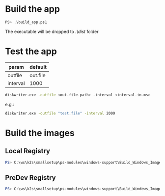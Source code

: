 <!--
SPDX-FileCopyrightText: © 2024 Siemens Healthineers AG

SPDX-License-Identifier: MIT
-->

# Build the app
```sh
PS> .\build_app.ps1
```
The executable will be dropped to *.\dist* folder

# Test the app
| param    | default  |
| -------- | -------- |
| outfile  | out.file |
| interval | 1000     |

```sh
diskwriter.exe -outfile <out-file-path> -interval <interval-in-ms>
```
e.g.:
```sh
diskwriter.exe -outfile "test.file" -interval 2000
```

# Build the images
## Local Registry
```PowerShell
PS> C:\ws\k2s\smallsetup\ps-modules\windows-support\Build_Windows_Images.ps1 -Name "diskwriter" -Tag "v0.1.0" -Registry "k2s.registry.local" -Dockerfile "C:\ws\k2s\k2s\test\e2e\addons\storage\smb\diskwriter\Dockerfile" -WorkDir "C:\ws\k2s\k2s\test\e2e\addons\storage\smb\diskwriter" -RegUser test -RegPw test -AllowInsecureRegistries
```

## PreDev Registry
```PowerShell
PS> C:\ws\k2s\smallsetup\ps-modules\windows-support\Build_Windows_Images.ps1 -Name "diskwriter" -Tag "v1.0.0" -Registry "shsk2s.azurecr.io" -Dockerfile "C:\ws\k2s\k2s\test\e2e\addons\storage\smb\diskwriter\Dockerfile" -WorkDir "C:\ws\k2s\k2s\test\e2e\addons\storage\smb\diskwriter" -RegUser <user> -RegPw <pw>
```